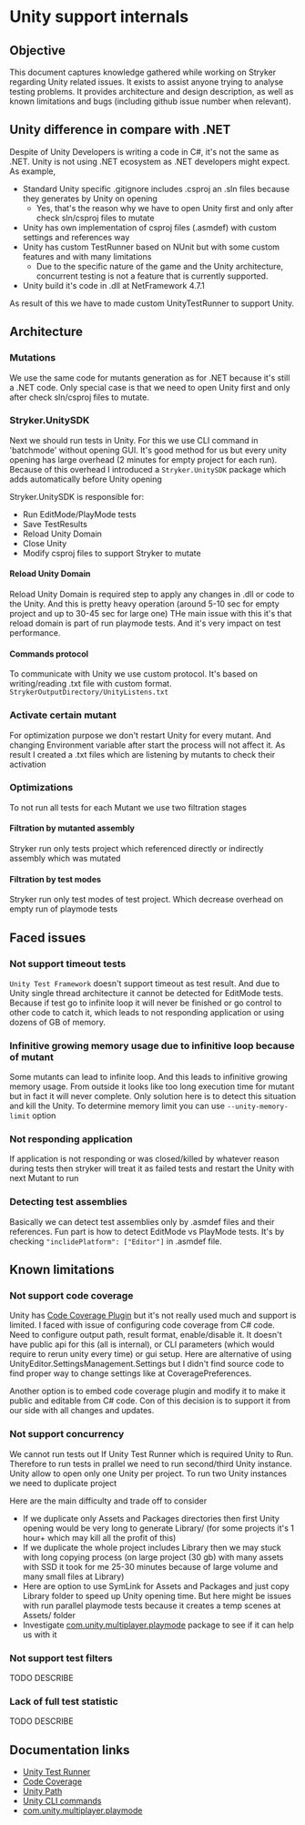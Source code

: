 # Unity support internals

## Objective
This document captures knowledge gathered while working on Stryker regarding Unity related issues. It exists to assist anyone trying to analyse testing problems.
It provides architecture and design description, as well as known limitations and bugs (including github issue number when relevant).

## Unity difference in compare with .NET
Despite of Unity Developers is writing a code in C#, it's not the same as .NET. Unity is not using .NET ecosystem as .NET developers might expect.
As example,
- Standard Unity specific .gitignore includes .csproj an .sln files because they generates by Unity on opening
  - Yes, that's the reason why we have to open Unity first and only after check sln/csproj files to mutate
- Unity has own implementation of csproj files (.asmdef) with custom settings and references way
- Unity has custom TestRunner based on NUnit but with some custom features and with many limitations
    - Due to the specific nature of the game and the Unity architecture, concurrent testing is not a feature that is currently supported.
- Unity build it's code in .dll at NetFramework 4.7.1

As result of this we have to made custom UnityTestRunner to support Unity.

## Architecture

### Mutations
We use the same code for mutants generation as for .NET because it's still a .NET code.
Only special case is that we need to open Unity first and only after check sln/csproj files to mutate.

### Stryker.UnitySDK
Next we should run tests in Unity. For this we use CLI command in 'batchmode' without opening GUI. It's good method for us but every unity opening has large overhead (2 minutes for empty project for each run).
    Because of this overhead I introduced a `Stryker.UnitySDK` package which adds automatically before Unity opening

Stryker.UnitySDK is responsible for:
- Run EditMode/PlayMode tests
- Save TestResults
- Reload Unity Domain
- Close Unity
- Modify csproj files to support Stryker to mutate

#### Reload Unity Domain
Reload Unity Domain is required step to apply any changes in .dll or code to the Unity. And this is pretty heavy operation (around 5-10 sec for empty project and up to 30-45 sec for large one)
THe main issue with this it's that reload domain is part of run playmode tests. And it's very impact on test performance.

#### Commands protocol
To communicate with Unity we use custom protocol. It's based on writing/reading .txt file with custom format. `StrykerOutputDirectory/UnityListens.txt`

### Activate certain mutant
For optimization purpose we don't restart Unity for every mutant. And changing Environment variable after start the process will not affect it. As result I created a .txt files which are listening by mutants to check their activation

### Optimizations
To not run all tests for each Mutant we use two filtration stages

#### Filtration by mutanted assembly

   Stryker run only tests project which referenced directly or indirectly assembly which was mutated


#### Filtration by test modes
   
   Stryker run only test modes of test project. Which decrease overhead on empty run of playmode tests


## Faced issues

### Not support timeout tests
`Unity Test Framework` doesn't support timeout as test result. And due to Unity single thread architecture it cannot be detected for EditMode tests. Because if test go to infinite loop it will never be finished or go control to other code to catch it, which leads to not responding application or using dozens of GB of memory.

### Infinitive growing memory usage due to infinitive loop because of mutant
Some mutants can lead to infinite loop. And this leads to infinitive growing memory usage. From outside it looks like too long execution time for mutant but in fact it will never complete. Only solution here is to detect this situation and kill the Unity.
To determine memory limit you can use `--unity-memory-limit` option

### Not responding application
If application is not responding or was closed/killed by whatever reason during tests then stryker will treat it as failed tests and restart the Unity with next Mutant to run

### Detecting test assemblies
Basically we can detect test assemblies only by .asmdef files and their references. Fun part is how to detect EditMode vs PlayMode tests. It's by checking `"inclidePlatform": ["Editor"]` in .asmdef file.


## Known limitations

### Not support code coverage
Unity has [Code Coverage Plugin](https://docs.unity3d.com/Packages/com.unity.testtools.codecoverage@1.2/manual/index.html) but it's not really used much and support is limited.
I faced with issue of configuring code coverage from C# code. Need to configure output path, result format, enable/disable it.
It doesn't have public api for this (all is internal), or CLI parameters (which would require to rerun unity every time) or gui setup.
Here are alternative of using UnityEditor.SettingsManagement.Settings but I didn't find source code to find proper way to change settings like at CoveragePreferences.

Another option is to embed code coverage plugin and modify it to make it public and editable from C# code. Con of this decision is to support it from our side with all changes and updates.

### Not support concurrency
We cannot run tests out If Unity Test Runner which is required Unity to Run. Therefore to run tests in prallel we need to run second/third Unity instance.
Unity allow to open only one Unity per project. To run two Unity instances we need to duplicate project

Here are the main difficulty and trade off to consider
- If we duplicate only Assets and Packages directories then first Unity opening would be very long to generate Library/ (for some projects it's 1 hour+ which may kill all the profit of this)
- If we duplicate the whole project includes Library then we may stuck with long copying process (on large project (30 gb) with many assets with SSD it took for me 25-30 minutes because of large volume and many small files at Library)
- Here are option to use SymLink for Assets and Packages and just copy Library folder to speed up Unity opening time. But here might be issues with run parallel playmode tests because it creates a temp scenes at Assets/ folder
- Investigate [com.unity.multiplayer.playmode](https://docs.unity3d.com/Packages/com.unity.multiplayer.playmode@2.0/manual/index.html) package to see if it can help us with it

### Not support test filters
TODO DESCRIBE

### Lack of full test statistic
TODO DESCRIBE


## Documentation links
- [Unity Test Runner](https://docs.unity3d.com/Packages/com.unity.test-framework@2.0/manual/index.html)
- [Code Coverage](https://docs.unity3d.com/Packages/com.unity.testtools.codecoverage@1.2/manual/index.html)
- [Unity Path](https://docs.unity3d.com/Manual/EditorCommandLineArguments.html)
- [Unity CLI commands](https://docs.unity3d.com/Manual/EditorCommandLineArguments.html)
- [com.unity.multiplayer.playmode](https://docs.unity3d.com/Packages/com.unity.multiplayer.playmode@2.0/manual/index.html)
